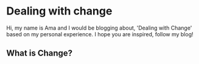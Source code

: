 # Dealing with change
Hi, my name is Ama and I would be blogging about, 'Dealing with Change' based on my personal experience.
I hope you are inspired, follow my blog!
## What is Change?
